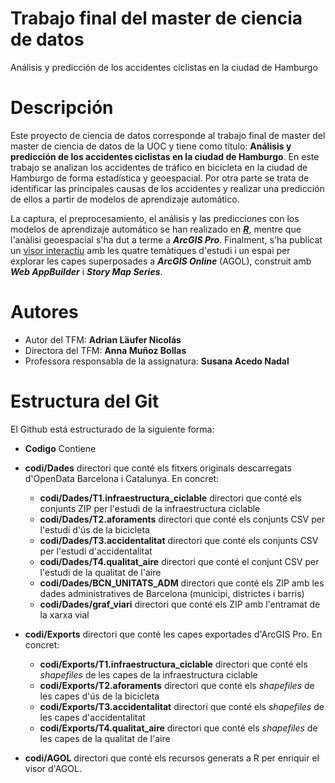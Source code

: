 # Trabajo final del master de ciencia de datos
Análisis y predicción de los accidentes ciclistas en la ciudad de Hamburgo


#  Descripción
Este proyecto de ciencia de datos corresponde al trabajo final de master del master de ciencia de datos de la UOC y tiene como título: **Análisis y predicción de los accidentes ciclistas en la ciudad de Hamburgo**. En este trabajo se analizan los accidentes de tráfico en bicicleta en la ciudad de Hamburgo de forma estadística y geoespacial. Por otra parte se trata de identificar las principales causas de los accidentes y realizar una predicción de ellos a partir de modelos de aprendizaje automático.

La captura, el preprocesamiento, el análisis y las predicciones con los modelos de aprendizaje automático se han realizado en ***[R](https://patriciaandolz.github.io/tfm/)***, mentre que l'anàlisi geoespacial s'ha dut a terme a ***ArcGIS Pro***. Finalment, s'ha publicat un [visor interactiu](https://patriciaandolz.maps.arcgis.com/apps/MapSeries/index.html?appid=d3808fb4190b40939b9d3bfea61f7f7b) amb les quatre temàtiques d'estudi i un espai per explorar les capes superposades a ***ArcGIS Online*** (AGOL), construit amb ***Web AppBuilder*** i ***Story Map Series***.

# Autores
* Autor del TFM: **Adrian Läufer Nicolás**
* Directora del TFM: **Anna Muñoz Bollas**
* Professora responsabla de la assignatura: **Susana Acedo Nadal**

# Estructura del Git
El Github está estructurado de la siguiente forma:
*  **Codigo** Contiene

*  **codi/Dades** directori que conté els fitxers originals descarregats d'OpenData Barcelona i Catalunya. En concret:
     *  **codi/Dades/T1.infraestructura_ciclable** directori que conté els conjunts ZIP per l'estudi de la infraestructura ciclable
     *  **codi/Dades/T2.aforaments** directori que conté els conjunts CSV per l'estudi d'ús de la bicicleta
     *  **codi/Dades/T3.accidentalitat** directori que conté els conjunts CSV per l'estudi d'accidentalitat
     *  **codi/Dades/T4.qualitat_aire** directori que conté el conjunt CSV per l'estudi de la qualitat de l'aire
     *  **codi/Dades/BCN_UNITATS_ADM** directori que conté els ZIP amb les dades administratives de Barcelona (municipi, districtes i barris)
     *  **codi/Dades/graf_viari** directori que conté els ZIP amb l'entramat de la xarxa vial     


*  **codi/Exports** directori que conté les capes exportades d'ArcGIS Pro. En concret:
     *  **codi/Exports/T1.infraestructura_ciclable** directori que conté els _shapefiles_ de les capes de la infraestructura ciclable
     *  **codi/Exports/T2.aforaments** directori que conté els _shapefiles_ de les capes d'ús de la bicicleta
     *  **codi/Exports/T3.accidentalitat** directori que conté els _shapefiles_ de les capes d'accidentalitat
     *  **codi/Exports/T4.qualitat_aire** directori que conté els _shapefiles_ de les capes de la qualitat de l'aire


*  **codi/AGOL** directori que conté els recursos generats a R per enriquir el visor d'AGOL.
